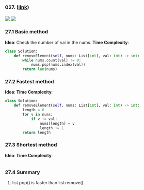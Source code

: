 ### 027.  ([link](https://leetcode.com/problems/remove-element/))
#### ![](https://img.shields.io/badge/Tag-Array-brightgreen.svg) ![](https://img.shields.io/badge/Difficult-Easy-brightgreen.svg)
### 27.1 Basic method
**Idea**: Check the number of val in the nums.
**Time Complexity**: 

``` python
class Solution:
    def removeElement(self, nums: List[int], val: int) -> int:
        while nums.count(val) != 0:
            nums.pop(nums.index(val))
        return len(nums)
```

### 27.2 Fastest method
**Idea**: 
**Time Complexity**: 

``` python
class Solution:
    def removeElement(self, nums: List[int], val: int) -> int:
        length = 0
        for v in nums:
            if v != val:
                nums[length] = v
                length += 1         
        return length
```

### 27.3 Shortest method
**Idea**: 
**Time Complexity**: 
``` python

```

### 27.4 Summary
1. list.pop() is faster than list.remove()
